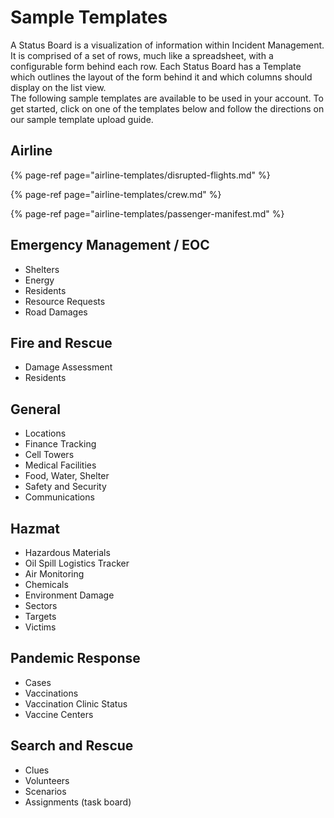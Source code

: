 # Sample Templates



A Status Board is a visualization of information within Incident Management. It is comprised of a set of rows, much like a spreadsheet, with a configurable form behind each row. Each Status Board has a Template which outlines the layout of the form behind it and which columns should display on the list view.  
The following sample templates are available to be used in your account. To get started, click on one of the templates below and follow the directions on our sample template upload guide.   


## Airline

{% page-ref page="airline-templates/disrupted-flights.md" %}

{% page-ref page="airline-templates/crew.md" %}

{% page-ref page="airline-templates/passenger-manifest.md" %}



## Emergency Management / EOC

* Shelters
* Energy
* Residents
* Resource Requests
* Road Damages

## Fire and Rescue

* Damage Assessment
* Residents

## General

* Locations
* Finance Tracking
* Cell Towers
* Medical Facilities
* Food, Water, Shelter
* Safety and Security
* Communications

## Hazmat

* Hazardous Materials
* Oil Spill Logistics Tracker
* Air Monitoring
* Chemicals
* Environment Damage
* Sectors
* Targets
* Victims

## Pandemic Response

* Cases
* Vaccinations
* Vaccination Clinic Status
* Vaccine Centers

## Search and Rescue

* Clues
* Volunteers
* Scenarios
* Assignments \(task board\)

